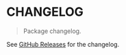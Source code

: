 # CHANGELOG

> Package changelog.

See [GitHub Releases](https://github.com/stdlib-js/utils-constant-function/releases) for the changelog.